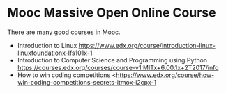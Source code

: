 # Mooc Massive Open Online Course

There are many good courses in Mooc.

- Introduction to Linux <https://www.edx.org/course/introduction-linux-linuxfoundationx-lfs101x-1>
- Introduction to Computer Science and Programming using Python <https://courses.edx.org/courses/course-v1:MITx+6.00.1x+2T2017/info>
- How to win coding competitions <https://www.edx.org/course/how-win-coding-competitions-secrets-itmox-i2cpx-1
